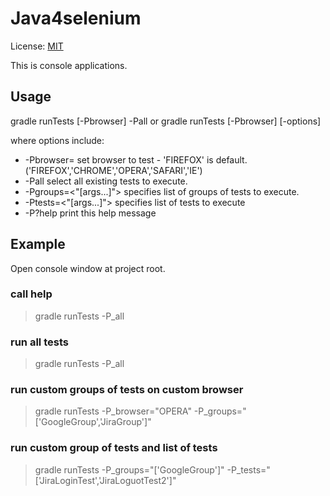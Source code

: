 # Java4selenium

License: [MIT](License.txt)

This is console applications.

## Usage

gradle runTests [-Pbrowser] -Pall
		<to run all tests>
	or  gradle runTests [-Pbrowser] [-options]
		<to run custom selected tests>

where options include:
*    -Pbrowser=<value>           set browser to test - 'FIREFOX' is default. ('FIREFOX','CHROME','OPERA','SAFARI','IE')
*    -Pall                       select all existing tests to execute.
*    -Pgroups=<"[args...]">      specifies list of groups of tests to execute.
*    -Ptests=<"[args...]">       specifies list of tests to execute
*    -P?help                     print this help message

## Example

Open console window at project root.

### call help

> gradle runTests -P_all

### run all tests

> gradle runTests -P_all

### run custom groups of tests on custom browser

> gradle runTests -P_browser="OPERA" -P_groups="['GoogleGroup','JiraGroup']"

### run custom group of tests and list of tests

> gradle runTests -P_groups="['GoogleGroup']" -P_tests="['JiraLoginTest','JiraLoguotTest2']"
